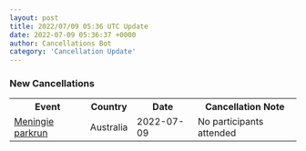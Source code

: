 ```yaml
---
layout: post
title: 2022/07/09 05:36 UTC Update
date: 2022-07-09 05:36:37 +0000
author: Cancellations Bot
category: 'Cancellation Update'
---
```


<h3>New Cancellations</h3>
<div class='hscrollable'>
<table style='width: 100%'>
    <tr>
        <th>Event</th>
        <th>Country</th>
        <th>Date</th>
        <th>Cancellation Note</th>
    </tr>
    <tr>
        <td><a href="https://www.parkrun.com.au/meningie">Meningie parkrun</a></td>
        <td>Australia</td>
        <td>2022-07-09</td>
        <td>No participants attended</td>
    </tr>
</table>
</div>
